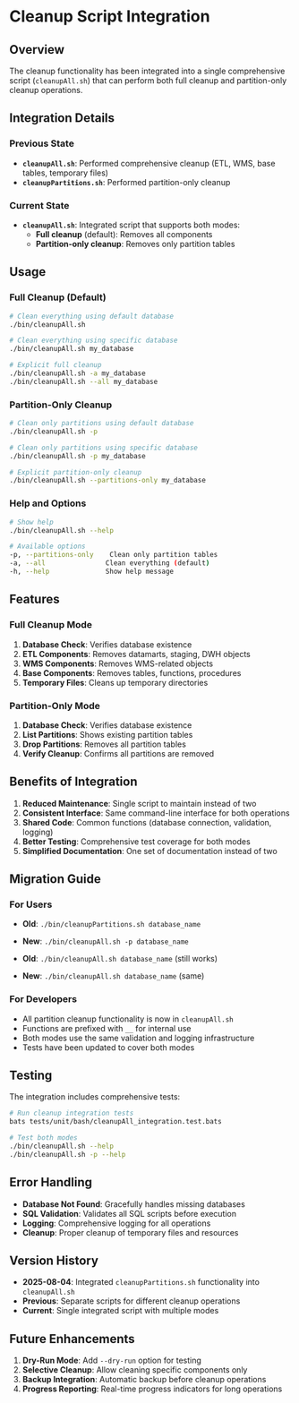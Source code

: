 # Cleanup Script Integration

## Overview

The cleanup functionality has been integrated into a single comprehensive script (`cleanupAll.sh`) that can perform both full cleanup and partition-only cleanup operations.

## Integration Details

### Previous State

- **`cleanupAll.sh`**: Performed comprehensive cleanup (ETL, WMS, base tables, temporary files)
- **`cleanupPartitions.sh`**: Performed partition-only cleanup

### Current State

- **`cleanupAll.sh`**: Integrated script that supports both modes:
  - **Full cleanup** (default): Removes all components
  - **Partition-only cleanup**: Removes only partition tables

## Usage

### Full Cleanup (Default)

```bash
# Clean everything using default database
./bin/cleanupAll.sh

# Clean everything using specific database
./bin/cleanupAll.sh my_database

# Explicit full cleanup
./bin/cleanupAll.sh -a my_database
./bin/cleanupAll.sh --all my_database
```

### Partition-Only Cleanup

```bash
# Clean only partitions using default database
./bin/cleanupAll.sh -p

# Clean only partitions using specific database
./bin/cleanupAll.sh -p my_database

# Explicit partition-only cleanup
./bin/cleanupAll.sh --partitions-only my_database
```

### Help and Options

```bash
# Show help
./bin/cleanupAll.sh --help

# Available options
-p, --partitions-only    Clean only partition tables
-a, --all               Clean everything (default)
-h, --help              Show help message
```

## Features

### Full Cleanup Mode

1. **Database Check**: Verifies database existence
2. **ETL Components**: Removes datamarts, staging, DWH objects
3. **WMS Components**: Removes WMS-related objects
4. **Base Components**: Removes tables, functions, procedures
5. **Temporary Files**: Cleans up temporary directories

### Partition-Only Mode

1. **Database Check**: Verifies database existence
2. **List Partitions**: Shows existing partition tables
3. **Drop Partitions**: Removes all partition tables
4. **Verify Cleanup**: Confirms all partitions are removed

## Benefits of Integration

1. **Reduced Maintenance**: Single script to maintain instead of two
2. **Consistent Interface**: Same command-line interface for both operations
3. **Shared Code**: Common functions (database connection, validation, logging)
4. **Better Testing**: Comprehensive test coverage for both modes
5. **Simplified Documentation**: One set of documentation instead of two

## Migration Guide

### For Users

- **Old**: `./bin/cleanupPartitions.sh database_name`
- **New**: `./bin/cleanupAll.sh -p database_name`

- **Old**: `./bin/cleanupAll.sh database_name` (still works)
- **New**: `./bin/cleanupAll.sh database_name` (same)

### For Developers

- All partition cleanup functionality is now in `cleanupAll.sh`
- Functions are prefixed with `__` for internal use
- Both modes use the same validation and logging infrastructure
- Tests have been updated to cover both modes

## Testing

The integration includes comprehensive tests:

```bash
# Run cleanup integration tests
bats tests/unit/bash/cleanupAll_integration.test.bats

# Test both modes
./bin/cleanupAll.sh --help
./bin/cleanupAll.sh -p --help
```

## Error Handling

- **Database Not Found**: Gracefully handles missing databases
- **SQL Validation**: Validates all SQL scripts before execution
- **Logging**: Comprehensive logging for all operations
- **Cleanup**: Proper cleanup of temporary files and resources

## Version History

- **2025-08-04**: Integrated `cleanupPartitions.sh` functionality into `cleanupAll.sh`
- **Previous**: Separate scripts for different cleanup operations
- **Current**: Single integrated script with multiple modes

## Future Enhancements

1. **Dry-Run Mode**: Add `--dry-run` option for testing
2. **Selective Cleanup**: Allow cleaning specific components only
3. **Backup Integration**: Automatic backup before cleanup operations
4. **Progress Reporting**: Real-time progress indicators for long operations 